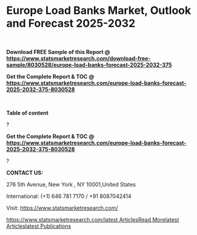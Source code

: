 <h1>Europe Load Banks Market, Outlook and Forecast 2025-2032</h1><br/><p><strong>Download FREE Sample of this Report @ <a href="https://www.statsmarketresearch.com/download-free-sample/8030528/europe-load-banks-forecast-2025-2032-375">https://www.statsmarketresearch.com/download-free-sample/8030528/europe-load-banks-forecast-2025-2032-375</a></strong></p>
 
 
 
 <div><b>Get the Complete Report & TOC @ <a href="https://www.statsmarketresearch.com/europe-load-banks-forecast-2025-2032-375-8030528">https://www.statsmarketresearch.com/europe-load-banks-forecast-2025-2032-375-8030528</a></b></div>
 
 
 
 <p><br />
 
 <b>Table of content</b></p>
 
 
 
 <p>? </p>
 
 
 
 <div><b>Get the Complete Report & TOC @ <a href="https://www.statsmarketresearch.com/europe-load-banks-forecast-2025-2032-375-8030528">https://www.statsmarketresearch.com/europe-load-banks-forecast-2025-2032-375-8030528</a></b></div>
 
 
 
 <p>? </p>
 
 
 
 <p><b>CONTACT US:</b><br />
 
 276 5th Avenue, New York , NY 10001,United States<br />
 
 International: (+1) 646 781 7170 / +91 8087042414<br />
 
 Visit: <a href="https://www.statsmarketresearch.com/">https://www.statsmarketresearch.com/</a><br />
 
 <a href="https://gyeongbokgung.com">https://www.statsmarketresearch.com/</a><a href="https://hallyeomaritime.com">latest Articles</a><a href="https://jingwansa.com">Read More</a><a href="https://nguoiviet.jp/">latest Articles</a><a href="https://www.intelmarketresearch.com/">latest Publications</a></p>